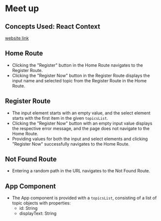 # Meet up 
## Concepts Used: React Context 
[website link](https://bvreactjs58.ccbp.tech)

## Home Route

- Clicking the "Register" button in the Home Route navigates to the Register Route.
- Clicking the "Register Now" button in the Register Route displays the input name and selected topic from the Register Route in the Home Route.

## Register Route

- The input element starts with an empty value, and the select element starts with the first item in the given `topicsList`.
- Clicking the "Register Now" button with an empty input value displays the respective error message, and the page does not navigate to the Home Route.
- Providing values for both the input and select elements and clicking "Register Now" successfully navigates to the Home Route.

## Not Found Route

- Entering a random path in the URL navigates to the Not Found Route.


## App Component

- The App component is provided with a `topicsList`, consisting of a list of topic objects with properties:
  - id: String
  - displayText: String
